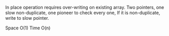 
In place operation requires over-writing on existing array.    Two pointers, one slow non-duplicate, one pioneer to check every one, If it is non-duplicate, write to slow pointer.  

Space  O(1)   Time O(n)   